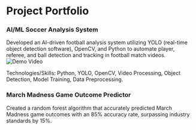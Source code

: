 # Project Portfolio

### AI/ML Soccer Analysis System
Developed an AI-driven football analysis system utilizing YOLO (real-time object detection software), OpenCV, and Python to automate player, referee, and ball detection and tracking in football match videos.
![Demo Video](images/video.gif)

Technologies/Skills: Python, YOLO, OpenCV, Video Processing, Object Detection, Model Training, Data Preprocessing.

### March Madness Game Outcome Predictor
Created a random forest algorithm that accurately predicted March Madness game outcomes with an 85% accuracy rate, surpassing industry standards by 15%.    
